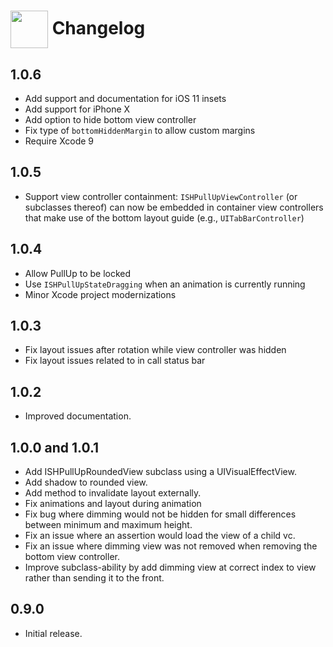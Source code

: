 # <img src="icon.png" align="center" width="60" height="60"> Changelog

## 1.0.6

* Add support and documentation for iOS 11 insets
* Add support for iPhone X
* Add option to hide bottom view controller
* Fix type of `bottomHiddenMargin` to allow custom margins
* Require Xcode 9

## 1.0.5

* Support view controller containment: `ISHPullUpViewController` (or subclasses thereof) can now be embedded in container view controllers that make use of the bottom layout guide (e.g., `UITabBarController`)

## 1.0.4

* Allow PullUp to be locked
* Use `ISHPullUpStateDragging` when an animation is currently running
* Minor Xcode project modernizations

## 1.0.3

* Fix layout issues after rotation while view controller was hidden
* Fix layout issues related to in call status bar

## 1.0.2

* Improved documentation.

## 1.0.0 and 1.0.1

* Add ISHPullUpRoundedView subclass using a UIVisualEffectView.
* Add shadow to rounded view.
* Add method to invalidate layout externally.
* Fix animations and layout during animation
* Fix bug where dimming would not be hidden for small differences between minimum and maximum height.
* Fix an issue where an assertion would load the view of a child vc.
* Fix an issue where dimming view was not removed when removing the bottom view controller.
* Improve subclass-ability by add dimming view at correct index to view rather than sending it to the front.

## 0.9.0

* Initial release. 
